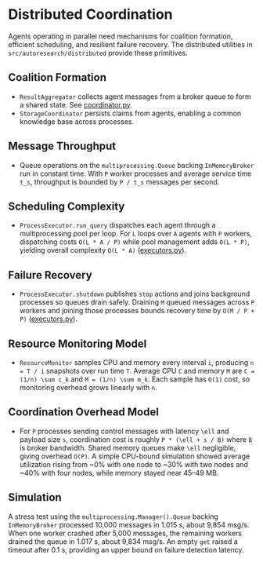 # Distributed Coordination

Agents operating in parallel need mechanisms for coalition formation,
efficient scheduling, and resilient failure recovery. The distributed
utilities in `src/autoresearch/distributed` provide these primitives.

## Coalition Formation

- `ResultAggregator` collects agent messages from a broker queue to form a
  shared state. See
  [coordinator.py](../../src/autoresearch/distributed/coordinator.py).
- `StorageCoordinator` persists claims from agents, enabling a common
  knowledge base across processes.

## Message Throughput

- Queue operations on the `multiprocessing.Queue` backing `InMemoryBroker`
  run in constant time. With `P` worker processes and average service time
  `t_s`, throughput is bounded by `P / t_s` messages per second.

## Scheduling Complexity

- `ProcessExecutor.run_query` dispatches each agent through a multiprocessing
  pool per loop. For `L` loops over `A` agents with `P` workers, dispatching
  costs `O(L * A / P)` while pool management adds `O(L * P)`, yielding overall
  complexity `O(L * A)`
  ([executors.py](../../src/autoresearch/distributed/executors.py)).

## Failure Recovery

- `ProcessExecutor.shutdown` publishes `stop` actions and joins background
  processes so queues drain safely. Draining `M` queued messages across `P`
  workers and joining those processes bounds recovery time by `O(M / P + P)`
  ([executors.py](../../src/autoresearch/distributed/executors.py)).

## Resource Monitoring Model

- `ResourceMonitor` samples CPU and memory every interval `i`, producing
  `n = T / i` snapshots over run time `T`. Average CPU `C` and memory `M` are
  `C = (1/n) \sum c_k` and `M = (1/n) \sum m_k`. Each sample has `O(1)` cost,
  so monitoring overhead grows linearly with `n`.

## Coordination Overhead Model

- For `P` processes sending control messages with latency `\ell` and payload
  size `s`, coordination cost is roughly `P * (\ell + s / B)` where `B` is
  broker bandwidth. Shared memory queues make `\ell` negligible, giving
  overhead `O(P)`. A simple CPU-bound simulation showed average utilization
  rising from ~0% with one node to ~30% with two nodes and ~40% with four
  nodes, while memory stayed near 45–49 MB.

## Simulation

A stress test using the `multiprocessing.Manager().Queue` backing
`InMemoryBroker` processed 10\,000 messages in 1.015 s, about 9\,854 msg/s.
When one worker crashed after 5\,000 messages, the remaining workers drained
the queue in 1.017 s, about 9\,834 msg/s. An empty `get` raised a timeout
after 0.1 s, providing an upper bound on failure detection latency.
